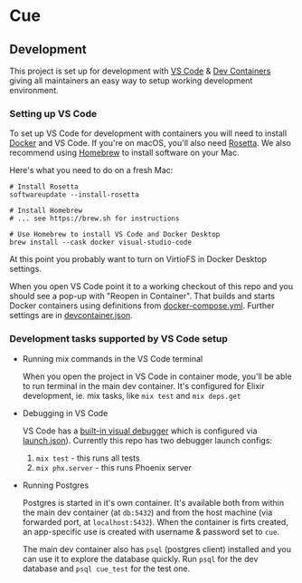 # Cue

## Development

This project is set up for development with [VS
Code](https://code.visualstudio.com) & [Dev
Containers](https://code.visualstudio.com/docs/remote/containers) giving all
maintainers an easy way to setup working development environment.

### Setting up VS Code

To set up VS Code for development with containers you will need to install
[Docker](https://www.docker.com/products/personal/) and VS
Code. If you're on macOS, you'll also need
[Rosetta](https://support.apple.com/en-us/HT211861). We also recommend using
[Homebrew](https://brew.sh) to install software on your Mac.

Here's what you need to do on a fresh Mac:

```
# Install Rosetta
softwareupdate --install-rosetta

# Install Homebrew
# ... see https://brew.sh for instructions

# Use Homebrew to install VS Code and Docker Desktop
brew install --cask docker visual-studio-code
```

At this point you probably want to turn on VirtioFS in Docker Desktop settings.

When you open VS Code point it to a working checkout of this repo and you should
see a pop-up with "Reopen in Container". That builds and starts Docker
containers using definitions from
[docker-compose.yml](.devcontainer/docker-compose.yml). Further settings are in
[devcontainer.json](.devcontainer/devcontainer.json).

### Development tasks supported by VS Code setup

* Running mix commands in the VS Code terminal

  When you open the project in VS Code in container mode, you'll be able to run
  terminal in the main dev container. It's configured for Elixir development,
  ie. mix tasks, like `mix test` and `mix deps.get`

* Debugging in VS Code

  VS Code has a [built-in visual
  debugger](https://code.visualstudio.com/docs/editor/debugging) which is
  configured via [launch.json](.vscode/launch.json)). Currently this repo has
  two debugger launch configs:

  1. `mix test` - this runs all tests
  2. `mix phx.server` - this runs Phoenix server

* Running Postgres

  Postgres is started in it's own container. It's available both from within the
  main dev container (at `db:5432`) and from the host machine (via forwarded
  port, at `localhost:5432`). When the container is firts created, an app-specific
  use is created with username & password set to `cue`.

  The main dev container also has `psql` (postgres client) installed and you can
  use it to explore the database quickly. Run `psql` for the dev database and
  `psql cue_test` for the test one.
